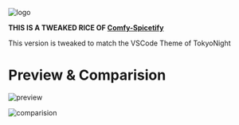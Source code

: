 ![logo](https://i.imgur.com/MxHfXlC.png)

**THIS IS A TWEAKED RICE OF [Comfy-Spicetify](https://github.com/NYRI4/Comfy-spicetify)** 

This version is tweaked to match the VSCode Theme of TokyoNight

# Preview & Comparision

![preview](https://i.imgur.com/R61dfXx.png)

![comparision](https://i.imgur.com/emb6ejG.png)
